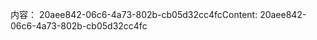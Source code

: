 <span data-ttu-id="31488-101">内容： 20aee842-06c6-4a73-802b-cb05d32cc4fc</span><span class="sxs-lookup"><span data-stu-id="31488-101">Content: 20aee842-06c6-4a73-802b-cb05d32cc4fc</span></span>